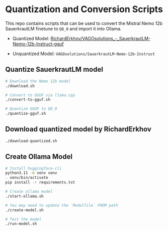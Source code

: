 # Quantization and Conversion Scripts

This repo contains scripts that can be used to convert the Mistral Nemo 12b SauerkrautLM finetune to `Q8_0` and import it into Ollama.

* Quantized Model: [RichardErkhov/VAGOsolutions_-_SauerkrautLM-Nemo-12b-Instruct-gguf](https://huggingface.co/RichardErkhov/VAGOsolutions_-_SauerkrautLM-Nemo-12b-Instruct-gguf/blob/main/SauerkrautLM-Nemo-12b-Instruct.Q8_0.gguf)

* Unquantized Model: `VAGOsolutions/SauerkrautLM-Nemo-12b-Instruct`

## Quantize SauerkrautLM model

```bash
# Download the Nemo 12b model
./download.sh

# Convert to GGUF via llama.cpp
./convert-to-gguf.sh

# Quantize GGUF to Q8_0
./quantize-gguf.sh
```
## Download quantized model by RichardErkhov

```bash
./download-quantized.sh
```

## Create Ollama Model

```bash
# Install huggingface-cli
python3.11 -m venv venv
. venv/bin/activate
pip install -r requirements.txt

# Create ollama model
./start-ollama.sh

# You may need to update the `Modelfile` FROM path
./create-model.sh

# Test the model
./run-model.sh
```
